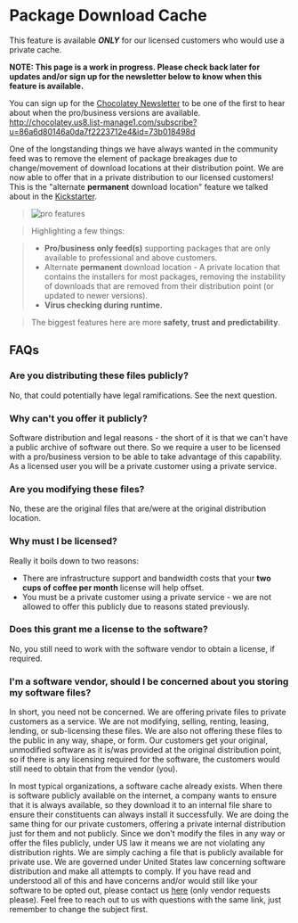 # Package Download Cache
This feature is available ***ONLY*** for our licensed customers who would use a private cache.

**NOTE: This page is a work in progress. Please check back later for updates and/or sign up for the newsletter below to know when this feature is available.**

You can sign up for the [Chocolatey Newsletter](http://chocolatey.us8.list-manage1.com/subscribe?u=86a6d80146a0da7f2223712e4&id=73b018498d) to be one of the first to hear about when the pro/business versions are available. http://chocolatey.us8.list-manage1.com/subscribe?u=86a6d80146a0da7f2223712e4&id=73b018498d

One of the longstanding things we have always wanted in the community feed was to remove the element of package breakages due to change/movement of download locations at their distribution point. We are now able to offer that in a private distribution to our licensed customers! This is the "alternate **permanent** download location" feature we talked about in the [Kickstarter](https://www.kickstarter.com/projects/ferventcoder/chocolatey-the-alternative-windows-store-like-yum/description).

> ![pro features](https://cloud.githubusercontent.com/assets/63502/12588924/a2c8d49e-c420-11e5-93a0-f271b8b7c3e3.png)

> Highlighting a few things:

> * **Pro/business only feed(s)** supporting packages that are only available to professional and above customers. 
> * Alternate **permanent** download location - A private location that contains the installers for most packages, removing the instability of downloads that are removed from their distribution point (or updated to newer versions).
> * **Virus checking during runtime.**

> The biggest features here are more **safety, trust and predictability**.

## FAQs
### Are you distributing these files publicly?
No, that could potentially have legal ramifications. See the next question.

### Why can't you offer it publicly?
Software distribution and legal reasons - the short of it is that we can't have a public archive of software out there. So we require a user to be licensed with a pro/business version to be able to take advantage of this capability. As a licensed user you will be a private customer using a private service.

### Are you modifying these files?
No, these are the original files that are/were at the original distribution location.

### Why must I be licensed? 
Really it boils down to two reasons:

* There are infrastructure support and bandwidth costs that your **two cups of coffee per month** license will help offset.
* You must be a private customer using a private service - we are not allowed to offer this publicly due to reasons stated previously.

### Does this grant me a license to the software?
No, you still need to work with the software vendor to obtain a license, if required. 

### I'm a software vendor, should I be concerned about you storing my software files?
In short, you need not be concerned. We are offering private files to private customers as a service. We are not modifying, selling, renting, leasing, lending, or sub-licensing these files. We are also not offering these files to the public in any way, shape, or form. Our customers get your original, unmodified software as it is/was provided at the original distribution point, so if there is any licensing required for the software, the customers would still need to obtain that from the vendor (you).

In most typical organizations, a software cache already exists. When there is software publicly available on the internet, a company wants to ensure that it is always available, so they download it to an internal file share to ensure their constituents can always install it successfully. We are doing the same thing for our private customers, offering a private internal distribution just for them and not publicly. Since we don't modify the files in any way or offer the files publicly, under US law it means we are not violating any distribution rights. We are simply caching a file that is publicly available for private use. We are governed under United States law concerning software distribution and make all attempts to comply. If you have read and understood all of this and have concerns and/or would still like your software to be opted out, please contact us <a href="mailto:chocolateywebadmin at googlegroups dot com?subject=[Insert Your Software Name Here] - Chocolatey Community Feed Caching Opt-Out&body=Please fill in details of your request (software name, package page url is helpful, specifically why you want this software opted out). Please remember to change the to address to a valid email address.">here</a> (only vendor requests please). Feel free to reach out to us with questions with the same link, just remember to change the subject first. 